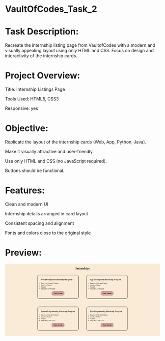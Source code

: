 # VaultOfCodes_Task_2

# Task Description:

Recreate the internship listing page from VaultofCodes with a modern and visually appealing layout using only HTML and CSS. Focus on design and interactivity of the internship cards.

# Project Overview:

Title: Internship Listings Page

Tools Used: HTML5, CSS3

Responsive: yes

# Objective:

Replicate the layout of the internship cards (Web, App, Python, Java).

Make it visually attractive and user-friendly.

Use only HTML and CSS (no JavaScript required).

Buttons should be functional.

# Features:

Clean and modern UI

Internship details arranged in card layout

Consistent spacing and alignment

Fonts and colors close to the original style


# Preview:

![alt text](image-1.png)
